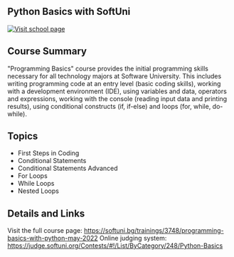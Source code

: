 ## Python Basics with SoftUni

[![Visit school page](https://softuni.bg/content/images/svg-logos/software-university-logo.svg)](https://softuni.bg/)

## Course Summary
"Programming Basics" course provides the initial programming skills necessary for all technology majors at Software University. This includes writing programming code at an entry level (basic coding skills), working with a development environment (IDE), using variables and data, operators and expressions, working with the console (reading input data and printing results), using conditional constructs (if, if-else) and loops (for, while, do-while).

## Topics
* First Steps in Coding
* Conditional Statements
* Conditional Statements Advanced
* For Loops
* While Loops
* Nested Loops

## Details and Links
Visit the full course page: https://softuni.bg/trainings/3748/programming-basics-with-python-may-2022
Online judging system: https://judge.softuni.org/Contests/#!/List/ByCategory/248/Python-Basics
